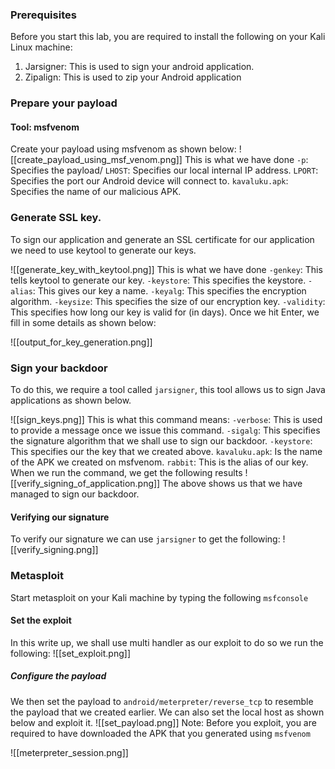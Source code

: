 ### Prerequisites 
Before you start this lab, you are required to install the following on your Kali Linux machine: 
1. Jarsigner: This is used to sign your android application.
2. Zipalign: This is used to zip your Android application

### Prepare your payload
#### Tool: msfvenom

Create your payload using msfvenom as shown below:
![[create_payload_using_msf_venom.png]]
This is what we have done
`-p`: Specifies the payload/
`LHOST`: Specifies our local internal IP address.
`LPORT`: Specifies the port our Android device will connect to.
`kavaluku.apk`: Specifies the name of our malicious APK.

### Generate SSL key.
To sign our application and generate an SSL certificate for our application we need to use keytool to generate our keys.

![[generate_key_with_keytool.png]]
This is what we have done
`-genkey`: This tells keytool to generate our key.
`-keystore`: This specifies the keystore.
`-alias`: This gives our key a name.
`-keyalg`: This specifies the encryption algorithm.
`-keysize`: This specifies the size of our encryption key.
`-validity`: This specifies how long our key is valid for (in days).
Once we hit Enter, we fill in some details as shown below:

![[output_for_key_generation.png]]
### Sign your backdoor
To do this, we require a tool called `jarsigner`, this tool allows us to sign Java applications as shown below.

![[sign_keys.png]]
This is what this command means:
`-verbose`: This is used to provide a message once we issue this command.
`-sigalg`: This specifies the signature algorithm that we shall use to sign our backdoor.
`-keystore`: This specifies our the key that we created above.
`kavaluku.apk`: Is the name of the APK we created on msfvenom.
`rabbit`: This is the alias of our key.
When we run the command, we get the following results
![[verify_signing_of_application.png]]
The above shows us that we have managed to sign our backdoor.
#### Verifying our signature
To verify our signature we can use `jarsigner` to get the following:
![[verify_signing.png]]

### Metasploit
Start metasploit on your Kali machine by typing the following `msfconsole` 
#### Set the exploit
In this write up, we shall use multi handler as our exploit to do so we run the following:
![[set_exploit.png]]
##### Configure the payload
We then set the payload to `android/meterpreter/reverse_tcp` to resemble the payload that we created earlier. We can also set the local host as shown below and exploit it. 
![[set_payload.png]]
Note: Before you exploit, you are required to have downloaded the APK that you generated using `msfvenom`

![[meterpreter_session.png]]

